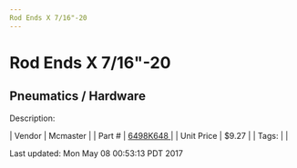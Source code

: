 ```yaml
---
Rod Ends X 7/16"-20
---
```


# Rod Ends X 7/16"-20
## Pneumatics / Hardware
Description: 	 

| Vendor | Mcmaster | 
| Part # | [6498K648 ](https://www.mcmaster.com/#6498K648 ) | 
| Unit Price | $9.27 | 
| Tags: |  | 

Last updated: Mon May 08 00:53:13 PDT 2017